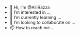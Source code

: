 - 👋 Hi, I’m @AlliRazza
- 👀 I’m interested in ...
- 🌱 I’m currently learning ...
- 💞️ I’m looking to collaborate on ...
- 📫 How to reach me ...

<!---
AlliRazza/AlliRazza is a ✨ special ✨ repository because its `README.md` (this file) appears on your GitHub profile.
You can click the Preview link to take a look at your changes.
--->

